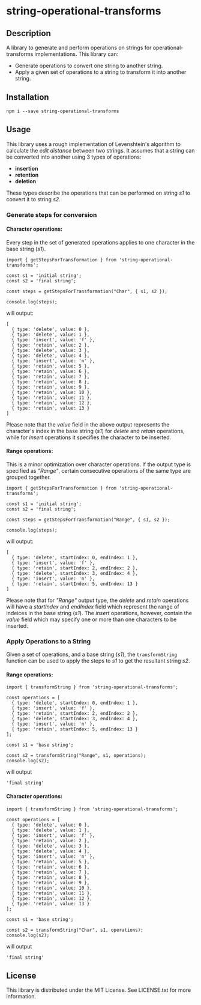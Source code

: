 # string-operational-transforms  


## Description  

A library to generate and perform operations on strings for operational-transforms implementations. This library can:  

* Generate operations to convert one string to another string.
* Apply a given set of operations to a string to transform it into another string.  

## Installation  

    npm i --save string-operational-transforms

## Usage  

This library uses a rough implementation of Levenshtein's algorithm to calculate the *edit distance* between two strings. It assumes that a string can be converted into another using 3 types of operations:
* **insertion**
* **retention**
* **deletion**

These types describe the operations that can be performed on string *s1* to convert it to string *s2*.
### Generate steps for conversion  

#### Character operations:  

Every step in the set of generated operations applies to one character in the base string (*s1*).  

```
import { getStepsForTransformation } from 'string-operational-transforms';

const s1 = 'initial string';
const s2 = 'final string';

const steps = getStepsForTransformation("Char", { s1, s2 });

console.log(steps);
```

will output:  

```
[
  { type: 'delete', value: 0 },
  { type: 'delete', value: 1 },
  { type: 'insert', value: 'f' },
  { type: 'retain', value: 2 },
  { type: 'delete', value: 3 },
  { type: 'delete', value: 4 },
  { type: 'insert', value: 'n' },
  { type: 'retain', value: 5 },
  { type: 'retain', value: 6 },
  { type: 'retain', value: 7 },
  { type: 'retain', value: 8 },
  { type: 'retain', value: 9 },
  { type: 'retain', value: 10 },
  { type: 'retain', value: 11 },
  { type: 'retain', value: 12 },
  { type: 'retain', value: 13 }
]
```
Please note that the *value* field in the above output represents the character's index in the base string (*s1*) for *delete* and *retain* operations, while for *insert* operations it specifies the character to be inserted.  

#### Range operations:  

This is a minor optimization over character operations. If the output type is specified as *"Range"*, certain consecutive operations of the same type are grouped together.  

```
import { getStepsForTransformation } from 'string-operational-transforms';

const s1 = 'initial string';
const s2 = 'final string';

const steps = getStepsForTransformation("Range", { s1, s2 });

console.log(steps);
```

will output:  

```
[
  { type: 'delete', startIndex: 0, endIndex: 1 },
  { type: 'insert', value: 'f' },
  { type: 'retain', startIndex: 2, endIndex: 2 },
  { type: 'delete', startIndex: 3, endIndex: 4 },
  { type: 'insert', value: 'n' },
  { type: 'retain', startIndex: 5, endIndex: 13 }
]
```
Please note that for *"Range"* output type, the *delete* and *retain* operations will have a *startIndex* and *endIndex* field which represent the range of indeices in the base string (*s1*). The *insert* operations, however, contain the *value* field which may specify one or more than one characters to be inserted.  

### Apply Operations to a String  

Given a set of operations, and a base string (*s1*), the ```transformString``` function can be used to apply the steps to *s1* to get the resultant string *s2*.

#### Range operations:  

```
import { transformString } from 'string-operational-transforms';

const operations = [
  { type: 'delete', startIndex: 0, endIndex: 1 },
  { type: 'insert', value: 'f' },
  { type: 'retain', startIndex: 2, endIndex: 2 },
  { type: 'delete', startIndex: 3, endIndex: 4 },
  { type: 'insert', value: 'n' },
  { type: 'retain', startIndex: 5, endIndex: 13 }
];

const s1 = 'base string';

const s2 = transformString("Range", s1, operations);
console.log(s2);
```

will output  

```'final string'```

#### Character operations:  

```
import { transformString } from 'string-operational-transforms';

const operations = [
  { type: 'delete', value: 0 },
  { type: 'delete', value: 1 },
  { type: 'insert', value: 'f' },
  { type: 'retain', value: 2 },
  { type: 'delete', value: 3 },
  { type: 'delete', value: 4 },
  { type: 'insert', value: 'n' },
  { type: 'retain', value: 5 },
  { type: 'retain', value: 6 },
  { type: 'retain', value: 7 },
  { type: 'retain', value: 8 },
  { type: 'retain', value: 9 },
  { type: 'retain', value: 10 },
  { type: 'retain', value: 11 },
  { type: 'retain', value: 12 },
  { type: 'retain', value: 13 }
];

const s1 = 'base string';

const s2 = transformString("Char", s1, operations);
console.log(s2);
```

will output  

```'final string'```


## License  

This library is distributed under the MIT License. See LICENSE.txt for more information.